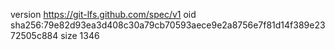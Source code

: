 version https://git-lfs.github.com/spec/v1
oid sha256:79e82d93ea3d408c30a79cb70593aece9e2a8756e7f81d14f389e2372505c884
size 1346

